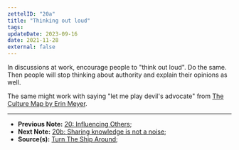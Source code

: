 ```yaml
---
zettelID: "20a"
title: "Thinking out loud"
tags:
updateDate: 2023-09-16
date: 2021-11-28
external: false
---
```


In discussions at work, encourage people to "think out loud". Do the same. Then people will stop thinking about authority and explain their opinions as well.

The same might work with saying "let me play devil's advocate" from [The Culture Map by Erin Meyer](/high-productivity-and-clear-communication-in-different-cultures/).

---

- **Previous Note:** [20: Influencing Others](/notes/20/);
- **Next Note:** [20b: Sharing knowledge is not a noise](/notes/20b/);
- **Source(s):** [Turn The Ship Around](/turn-the-ship-around-summary-book-chapter-notes/);
